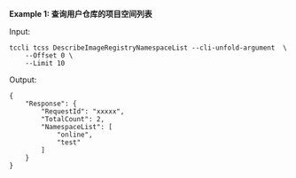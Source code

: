 **Example 1: 查询用户仓库的项目空间列表**



Input: 

```
tccli tcss DescribeImageRegistryNamespaceList --cli-unfold-argument  \
    --Offset 0 \
    --Limit 10
```

Output: 
```
{
    "Response": {
        "RequestId": "xxxxx",
        "TotalCount": 2,
        "NamespaceList": [
            "online",
            "test"
        ]
    }
}
```

